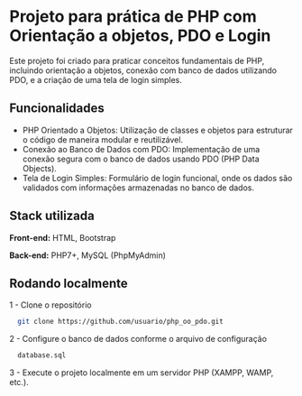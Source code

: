 
# Projeto para prática de PHP com Orientação a objetos, PDO e Login

Este projeto foi criado para praticar conceitos fundamentais de PHP, incluindo orientação a objetos, conexão com banco de dados utilizando PDO, e a criação de uma tela de login simples.


## Funcionalidades

- PHP Orientado a Objetos: Utilização de classes e objetos para estruturar o código de maneira modular e reutilizável.
- Conexão ao Banco de Dados com PDO: Implementação de uma conexão segura com o banco de dados usando PDO (PHP Data Objects).
- Tela de Login Simples: Formulário de login funcional, onde os dados são validados com informações armazenadas no banco de dados.


## Stack utilizada

**Front-end:** HTML, Bootstrap

**Back-end:** PHP7+, MySQL (PhpMyAdmin)


## Rodando localmente


1 - Clone o repositório

```bash
  git clone https://github.com/usuario/php_oo_pdo.git
```
2 - Configure o banco de dados conforme o arquivo de configuração 
```bash
  database.sql
```

3 - Execute o projeto localmente em um servidor PHP (XAMPP, WAMP, etc.).
